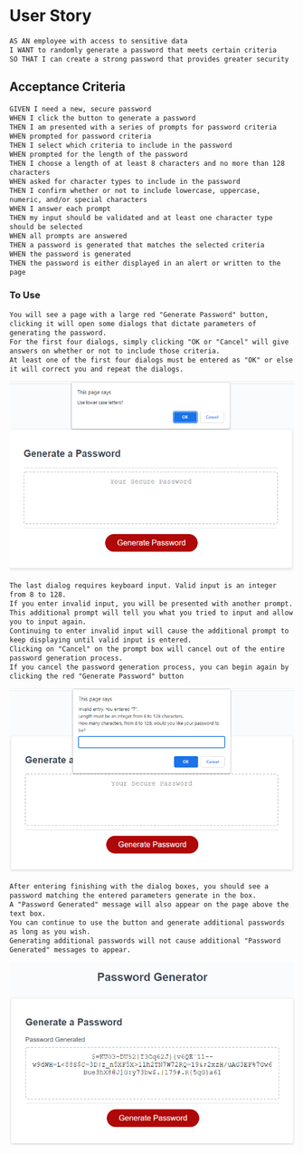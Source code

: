 # User Story

```
AS AN employee with access to sensitive data
I WANT to randomly generate a password that meets certain criteria
SO THAT I can create a strong password that provides greater security
```

## Acceptance Criteria

```
GIVEN I need a new, secure password
WHEN I click the button to generate a password
THEN I am presented with a series of prompts for password criteria
WHEN prompted for password criteria
THEN I select which criteria to include in the password
WHEN prompted for the length of the password
THEN I choose a length of at least 8 characters and no more than 128 characters
WHEN asked for character types to include in the password
THEN I confirm whether or not to include lowercase, uppercase, numeric, and/or special characters
WHEN I answer each prompt
THEN my input should be validated and at least one character type should be selected
WHEN all prompts are answered
THEN a password is generated that matches the selected criteria
WHEN the password is generated
THEN the password is either displayed in an alert or written to the page
```
### To Use
```
You will see a page with a large red "Generate Password" button, clicking it will open some dialogs that dictate parameters of generating the password.
For the first four dialogs, simply clicking "OK or "Cancel" will give answers on whether or not to include those criteria.
At least one of the first four dialogs must be entered as "OK" or else it will correct you and repeat the dialogs.
```
![The Password Generator application displays a red button to "Generate Password".](./assets/images/confirm.png)
```
The last dialog requires keyboard input. Valid input is an integer from 8 to 128.
If you enter invalid input, you will be presented with another prompt.
This additional prompt will tell you what you tried to input and allow you to input again.
Continuing to enter invalid input will cause the additional prompt to keep displaying until valid input is entered.
Clicking on "Cancel" on the prompt box will cancel out of the entire password generation process.
If you cancel the password generation process, you can begin again by clicking the red "Generate Password" button
```
![The "Generate Password" button causes dialogs to appear, culminating in a prompt for a number range".](./assets/images/prompt-invalid.png)
```
After entering finishing with the dialog boxes, you should see a password matching the entered parameters generate in the box.
A "Password Generated" message will also appear on the page above the text box.
You can continue to use the button and generate additional passwords as long as you wish.
Generating additional passwords will not cause additional "Password Generated" messages to appear.
```
![After the process is completed, a password using 1-4 type parameters with 8-128 digits is generated".](./assets/images/password-generated.png)
